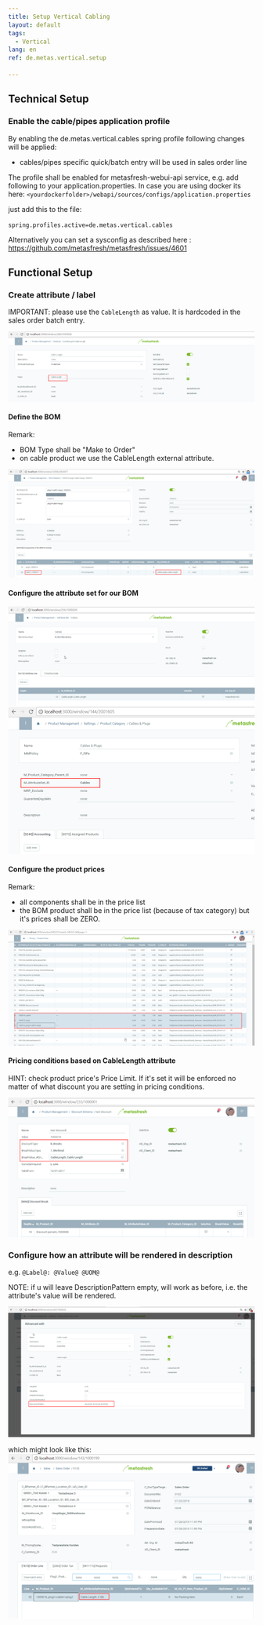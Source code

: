 ```yaml
---
title: Setup Vertical Cabling
layout: default
tags:
  - Vertical
lang: en
ref: de.metas.vertical.setup

---
```



## Technical Setup

### Enable the cable/pipes application profile

By enabling the de.metas.vertical.cables spring profile following changes will be applied:
- cables/pipes specific quick/batch entry will be used in sales order line

The profile shall be enabled for metasfresh-webui-api service, e.g. add following to your application.properties.
In case you are using docker its here: `<yourdockerfolder>/webapi/sources/configs/application.properties`

just add this to the file:

`spring.profiles.active=de.metas.vertical.cables`


Alternatively you can set a sysconfig as described here : https://github.com/metasfresh/metasfresh/issues/4601



## Functional Setup

### Create attribute / label

IMPORTANT: please use the `CableLength` as value.
It is hardcoded in the sales order batch entry.

![image](assets/43263279-7c20cb86-90eb-11e8-897c-24080ba627fd.png)

#### Define the BOM
Remark:
* BOM Type shall be "Make to Order"
* on cable product we use the CableLength external attribute.

![image](assets/43263333-a86ad196-90eb-11e8-80cd-2c4c34586528.png)

#### Configure the attribute set for our BOM
![image](assets/43263378-c9a924a2-90eb-11e8-8db0-00bb7d41d21b.png)
![image](assets/43263409-e3fc4230-90eb-11e8-8e0a-7dae0304762e.png)


#### Configure the product prices
Remark:
* all components shall be in the price list
* the BOM product shall be in the price list (because of tax category) but it's prices shall be ZERO.

![image](assets/43263481-1169d3ea-90ec-11e8-80c1-fbfa5c19c293.png)


#### Pricing conditions based on CableLength attribute
HINT: check product price's Price Limit. If it's set it will be enforced no matter of what discount you are setting in pricing conditions.

![image](assets/43308846-8e64da3a-918b-11e8-9b48-7228ae91d52d.png)

### Configure how an attribute will be rendered in description
e.g. `@Label@: @Value@ @UOM@`

NOTE: if u will leave DescriptionPattern empty, will work as before, i.e. the attribute's value will be rendered.

![image](assets/43320566-8dcbd1e8-91b1-11e8-94d9-a193c0575afd.png)


which might look like this:
![image](assets/43320597-a7f8d2a0-91b1-11e8-9445-71355e2b1f73.png)
